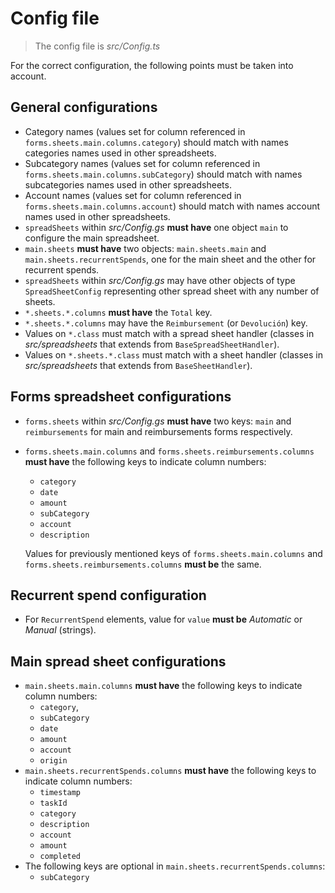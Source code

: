 # Config file

> The config file is *src/Config.ts*

For the correct configuration, the following points must be taken into account.

## General configurations

- Category names (values set for column referenced in `forms.sheets.main.columns.category`) should match with names categories names used in other spreadsheets.
- Subcategory names (values set for column referenced in `forms.sheets.main.columns.subCategory`) should match with names subcategories names used in other spreadsheets.
- Account names (values set for column referenced in `forms.sheets.main.columns.account`) should match with names account names used in other spreadsheets.
- `spreadSheets` within *src/Config.gs* **must have** one object `main` to configure the main spreadsheet.
- `main.sheets` **must have** two objects: `main.sheets.main` and `main.sheets.recurrentSpends`, one for the main sheet and the other for recurrent spends.
- `spreadSheets` within *src/Config.gs* may have other objects of type `SpreadSheetConfig` representing other spread sheet with any number of sheets.
- `*.sheets.*.columns` **must have** the `Total` key.
- `*.sheets.*.columns` may have the `Reimbursement` (or `Devolución`) key.
- Values on `*.class` must match with a spread sheet handler (classes in *src/spreadsheets* that extends from `BaseSpreadSheetHandler`).
- Values on `*.sheets.*.class` must match with a sheet handler (classes in *src/spreadsheets* that extends from `BaseSheetHandler`).

## Forms spreadsheet configurations

- `forms.sheets` within *src/Config.gs* **must have** two keys: `main` and `reimbursements` for main and reimbursements forms respectively.
- `forms.sheets.main.columns` and `forms.sheets.reimbursements.columns` **must have** the following keys to indicate column numbers:
  - `category`
  - `date`
  - `amount`
  - `subCategory`
  - `account`
  - `description`
  
  Values for previously mentioned keys of `forms.sheets.main.columns` and `forms.sheets.reimbursements.columns` **must be** the same.

## Recurrent spend configuration

- For `RecurrentSpend` elements, value for `value` **must be** *Automatic* or *Manual* (strings).

## Main spread sheet configurations

- `main.sheets.main.columns` **must have** the following keys to indicate column numbers:
  - `category`,
  - `subCategory`
  - `date`
  - `amount`
  - `account`
  - `origin`
- `main.sheets.recurrentSpends.columns` **must have** the following keys to indicate column numbers:
  - `timestamp`
  - `taskId`
  - `category`
  - `description`
  - `account`
  - `amount`
  - `completed`
- The following keys are optional in `main.sheets.recurrentSpends.columns`:
  - `subCategory`
